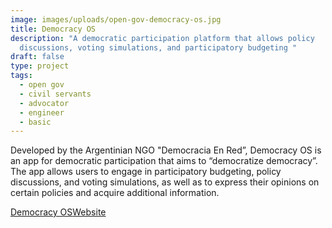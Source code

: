 ```yaml
---
image: images/uploads/open-gov-democracy-os.jpg
title: Democracy OS
description: "A democratic participation platform that allows policy
  discussions, voting simulations, and participatory budgeting "
draft: false
type: project
tags:
  - open gov
  - civil servants
  - advocator
  - engineer
  - basic
---
```

Developed by the Argentinian NGO "Democracia En Red”, Democracy OS is an app for democratic participation that aims to “democratize democracy”. The app allows users to engage in participatory budgeting, policy discussions, and voting simulations, as well as to express their opinions on certain policies and acquire additional information.

[D﻿emocracy OS](https://democraciaos.org/es/)[W﻿ebsite](https://democraciaos.org/es/)